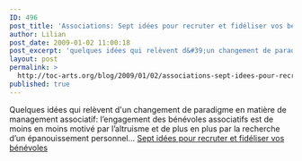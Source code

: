 ```yaml
---
ID: 496
post_title: 'Associations: Sept idées pour recruter et fidéliser vos bénévoles'
author: Lilian
post_date: 2009-01-02 11:00:18
post_excerpt: 'quelques idées qui relèvent d&#39;un changement de paradigme en matière de management associatif: l’engagement des bénévoles associatifs est de moins en moins motivé par l’altruisme et de plus en plus par la recherche d’un épanouissement personnel.'
layout: post
permalink: >
  http://toc-arts.org/blog/2009/01/02/associations-sept-idees-pour-recruter-et-fideliser-vos-benevoles/
published: true
---
```

Quelques idées qui relèvent d'un changement de paradigme en matière de management associatif: l’engagement des bénévoles associatifs est de moins en moins motivé par l’altruisme et de plus en plus par la recherche d’un épanouissement personnel... [Sept idées pour recruter et fidéliser vos bénévoles][1]

 [1]: http://association1901.fr/blog/non-classe/sept-idees-pour-recruter-et-fideliser-vos-benevoles "sept idées pour recruter et fidéliser vos bénévoles"